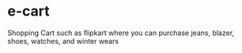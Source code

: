 # e-cart
Shopping Cart such as flipkart where you can purchase jeans, blazer, shoes, watches, and winter wears
